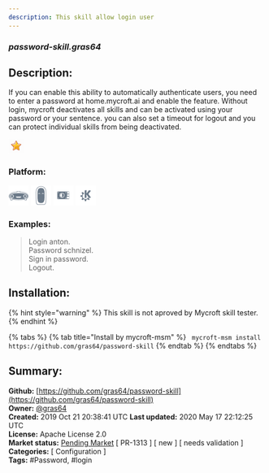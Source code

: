 ```yaml
---
description: This skill allow login user
---
```


### _password-skill.gras64_  
## Description:  
If you can enable this ability to automatically authenticate users, you need to enter a password at home.mycroft.ai and enable the feature. Without login, mycroft deactivates all skills and can be activated using your password or your sentence. you can also set a timeout for logout and you can protect individual skills from being deactivated.  
  
![](../.gitbook/assets/star.png)  
  
### Platform:  
 ![Mark I](../.gitbook/assets/mark-1-icon.png)  ![Mark II](../.gitbook/assets/mark-2-icon.png)  ![Picroft](../.gitbook/assets/picroft-icon.png)  ![plasmoid](../.gitbook/assets/kde.png)   
### Examples:  
> Login anton.  
> Password schnizel.  
> Sign in password.  
> Logout.  
  
## Installation:  
{% hint style="warning" %}
This skill is not aproved by Mycroft skill tester.
{% endhint %}
    
{% tabs %}
{% tab title="Install by mycroft-msm" %}
``` mycroft-msm install https://github.com/gras64/password-skill```
{% endtab %}
  {% endtabs %}
    
## Summary:  
**Github:** [https://github.com/gras64/password-skill](https://github.com/gras64/password-skill)  
**Owner:** [@gras64](https://github.com/gras64)  
**Created:** 2019 Oct 21 20:38:41 UTC  **Last updated:** 2020 May 17 22:12:25 UTC  
**License:** Apache License 2.0  
**Market status:** [Pending Market](https://market.mycroft.ai/skill/) [ PR-1313 ] [ new ] [ needs validation ]  
**Categories:** [ Configuration ]   
**Tags:** \#Password, \#login   
